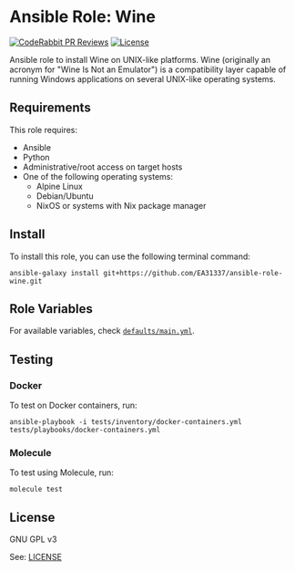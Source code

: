 # Ansible Role: Wine

[![CodeRabbit PR Reviews](https://img.shields.io/coderabbit/prs/github/EA31337/ansible-role-wine?utm_source=oss&utm_medium=github&utm_campaign=EA31337%2Fansible-role-wine&labelColor=171717&color=FF570A&link=https%3A%2F%2Fcoderabbit.ai&label=CodeRabbit+PR+Reviews)](https://github.com/EA31337/ansible-role-wine/pulls)
[![License](https://img.shields.io/badge/license-MIT-brightgreen.svg)](LICENSE)

Ansible role to install Wine on UNIX-like platforms.
Wine (originally an acronym for "Wine Is Not an Emulator")
is a compatibility layer capable of running Windows applications
on several UNIX-like operating systems.

## Requirements

This role requires:

- Ansible
- Python
- Administrative/root access on target hosts
- One of the following operating systems:
  - Alpine Linux
  - Debian/Ubuntu
  - NixOS or systems with Nix package manager

## Install

To install this role, you can use the following terminal command:

```shell
ansible-galaxy install git+https://github.com/EA31337/ansible-role-wine.git
```

## Role Variables

For available variables,
check [`defaults/main.yml`](defaults/main.yml).

## Testing

### Docker

To test on Docker containers, run:

```shell
ansible-playbook -i tests/inventory/docker-containers.yml tests/playbooks/docker-containers.yml
```

### Molecule

To test using Molecule, run:

```shell
molecule test
```

## License

GNU GPL v3

See: [LICENSE](./LICENSE)

